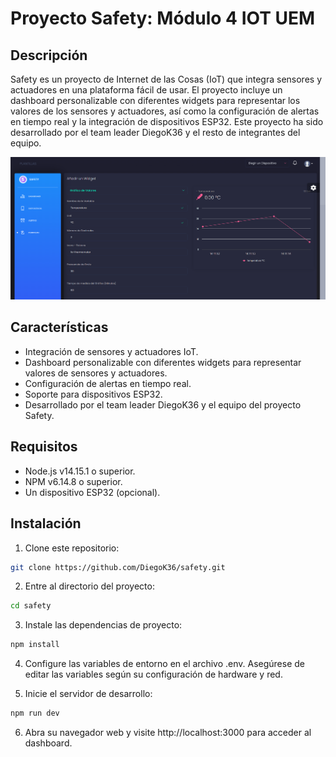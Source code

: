 # Proyecto Safety: Módulo 4 IOT UEM

## Descripción

Safety es un proyecto de Internet de las Cosas (IoT) que integra sensores y actuadores en una plataforma fácil de usar. El proyecto incluye un dashboard personalizable con diferentes widgets para representar los valores de los sensores y actuadores, así como la configuración de alertas en tiempo real y la integración de dispositivos ESP32. Este proyecto ha sido desarrollado por el team leader DiegoK36 y el resto de integrantes del equipo.

![Safety-Dashboard](./safety/static/dashboard.png)

## Características

- Integración de sensores y actuadores IoT.
- Dashboard personalizable con diferentes widgets para representar valores de sensores y actuadores.
- Configuración de alertas en tiempo real.
- Soporte para dispositivos ESP32.
- Desarrollado por el team leader DiegoK36 y el equipo del proyecto Safety.

## Requisitos

- Node.js v14.15.1 o superior.
- NPM v6.14.8 o superior.
- Un dispositivo ESP32 (opcional).

## Instalación

1. Clone este repositorio:

```bash
git clone https://github.com/DiegoK36/safety.git
```

2. Entre al directorio del proyecto:

```bash
cd safety
```

3. Instale las dependencias de proyecto:

```bash
npm install
```

4. Configure las variables de entorno en el archivo .env. Asegúrese de editar las variables según su configuración de hardware y red.

5. Inicie el servidor de desarrollo:

```bash
npm run dev
```

6. Abra su navegador web y visite http://localhost:3000 para acceder al dashboard.
